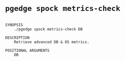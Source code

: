 # `pgedge spock metrics-check`

```text

SYNOPSIS
    ./pgedge spock metrics-check DB

DESCRIPTION
    Retrieve advanced DB & OS metrics.

POSITIONAL ARGUMENTS
    DB

```
